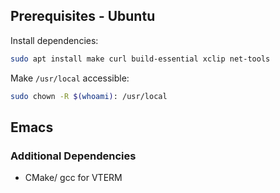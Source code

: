 ## Prerequisites - Ubuntu

Install dependencies:
```bash
sudo apt install make curl build-essential xclip net-tools
```

Make `/usr/local` accessible:
```bash
sudo chown -R $(whoami): /usr/local
```

## Emacs

### Additional Dependencies

- CMake/ gcc for VTERM